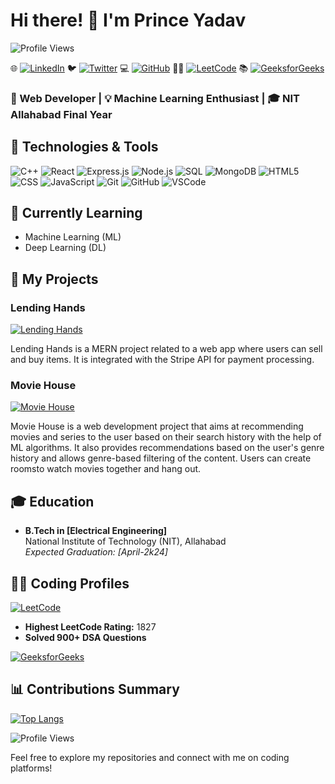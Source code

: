 
# Hi there! 👋 I'm Prince Yadav

![Profile Views](https://komarev.com/ghpvc/?username=princeyadav00785&color=brightgreen)

🌐 [![LinkedIn](https://img.shields.io/badge/LinkedIn-0077B5?style=for-the-badge&logo=linkedin&logoColor=white)](https://www.linkedin.com/in/prince-yadav00785)
🐦 [![Twitter](https://img.shields.io/badge/Twitter-1DA1F2?style=for-the-badge&logo=twitter&logoColor=white)](https://twitter.com/cocuseryadav)
💻 [![GitHub](https://img.shields.io/badge/GitHub-181717?style=for-the-badge&logo=github&logoColor=white)](https://github.com/princeyadav00785)
🧑‍💻 [![LeetCode](https://img.shields.io/badge/LeetCode-1820-brightgreen?style=for-the-badge&logo=leetcode)](https://leetcode.com/princeyadav00785/)
📚 [![GeeksforGeeks](https://img.shields.io/badge/GeeksforGeeks-py8881065817-brightgreen?style=for-the-badge&logo=geeksforgeeks)](https://auth.geeksforgeeks.org/user/py8881065817)

### 🚀 Web Developer | 💡 Machine Learning Enthusiast | 🎓 NIT Allahabad Final Year

## 🔧 Technologies & Tools

![C++](https://img.shields.io/badge/-C++-00599C?style=for-the-badge&logo=c%2B%2B&logoColor=white)
![React](https://img.shields.io/badge/-React-61DAFB?style=for-the-badge&logo=react&logoColor=white)
![Express.js](https://img.shields.io/badge/-Express.js-000000?style=for-the-badge&logo=express&logoColor=white)
![Node.js](https://img.shields.io/badge/-Node.js-339933?style=for-the-badge&logo=node.js&logoColor=white)
![SQL](https://img.shields.io/badge/-SQL-4479A1?style=for-the-badge&logo=postgresql&logoColor=white)
![MongoDB](https://img.shields.io/badge/-MongoDB-47A248?style=for-the-badge&logo=mongodb&logoColor=white)
![HTML5](https://img.shields.io/badge/-HTML5-E34F26?style=for-the-badge&logo=html5&logoColor=white)
![CSS](https://img.shields.io/badge/-CSS-1572B6?style=for-the-badge&logo=css3&logoColor=white)
![JavaScript](https://img.shields.io/badge/-JavaScript-F7DF1E?style=for-the-badge&logo=javascript&logoColor=black)
![Git](https://img.shields.io/badge/-Git-F05032?style=for-the-badge&logo=git&logoColor=white)
![GitHub](https://img.shields.io/badge/-GitHub-181717?style=for-the-badge&logo=github&logoColor=white)
![VSCode](https://img.shields.io/badge/-VSCode-007ACC?style=for-the-badge&logo=visual-studio-code&logoColor=white)

## 🌱 Currently Learning

- Machine Learning (ML)
- Deep Learning (DL)

## 🚀 My Projects

### Lending Hands

[![Lending Hands](https://img.shields.io/badge/Lending_Hands-MERN_Project-blue?style=for-the-badge)](https://github.com/princeyadav00785/Lending_Hands)

Lending Hands is a MERN project related to a web app where users can sell and buy items. It is integrated with the Stripe API for payment processing.

### Movie House

[![Movie House](https://img.shields.io/badge/Movie_House-Web_Development_Project-orange?style=for-the-badge)](https://github.com/princeyadav00785/Movie_house)

Movie House is a web development project that aims at recommending movies and series to the user based on their search history with the help of ML algorithms. It also provides recommendations based on the user's genre history and allows genre-based filtering of the content. Users can create roomsto watch movies together and hang out.

## 🎓 Education

- **B.Tech in [Electrical Engineering]**  
  National Institute of Technology (NIT), Allahabad  
  *Expected Graduation: [April-2k24]*

## 👨‍💻 Coding Profiles

[![LeetCode](https://img.shields.io/badge/LeetCode-1827-brightgreen?style=for-the-badge&logo=leetcode&logoColor=white&color=black)](https://leetcode.com/princeyadav00785/)
  - **Highest LeetCode Rating:** 1827
  - **Solved 900+ DSA Questions**

[![GeeksforGeeks](https://img.shields.io/badge/GeeksforGeeks-py8881065817-brightgreen?style=for-the-badge&logo=geeksforgeeks&logoColor=white&color=black)](https://auth.geeksforgeeks.org/user/py8881065817)


## 📊 Contributions Summary

[![Top Langs](https://github-readme-stats.vercel.app/api/top-langs/?username=princeyadav00785&layout=compact&hide_border=true)](https://github.com/princeyadav00785)

![Profile Views](https://komarev.com/ghpvc/?username=princeyadav00785)

Feel free to explore my repositories and connect with me on coding platforms!
